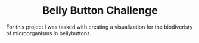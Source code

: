 <h1 align="center"> Belly Button Challenge</h1>
For this project I was tasked with creating a visualization for the biodiveristy of microorganisms in bellybuttons.
